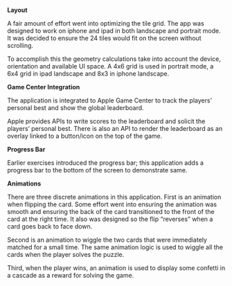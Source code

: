 **Layout**

A fair amount of effort went into optimizing the tile grid. The app was designed to work on iphone and ipad in both landscape and portrait mode. It was decided to ensure the 24 tiles would fit on the screen without scrolling.

To accomplish this the geometry calculations take into account the device, orientation and available UI space. A 4x6 grid is used in portrait mode, a 6x4 grid in ipad landscape and 8x3 in iphone landscape.

**Game Center Integration**

The application is integrated to Apple Game Center to track the players’ personal best and show the global leaderboard.

Apple provides APIs to write scores to the leaderboard and solicit the players’ personal best. There is also an API to render the leaderboard as an overlay linked to a button/icon on the top of the game.

**Progress Bar**

Earlier exercises introduced the progress bar; this application adds a progress bar to the bottom of the screen to demonstrate same.

**Animations**

There are three discrete animations in this application. First is an animation when flipping the card. Some effort went into ensuring the animation was smooth and ensuring the back of the card transitioned to the front of the card at the right time. It also was designed so the flip “reverses” when a card goes back to face down.

Second is an animation to wiggle the two cards that were immediately matched for a small time. The same animation logic is used to wiggle all the cards when the player solves the puzzle.

Third, when the player wins, an animation is used to display some confetti in a cascade as a reward for solving the game.
